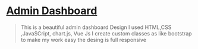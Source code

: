 # [Admin Dashboard](https://shvuedashboard.netlify.app/")

> This is a beautiful admin dashboard Design
> I used HTML,CSS ,JavaSCript, chart.js, Vue Js
> I create custom classes as like bootstrap to make my work easy
> the desing is full responsive
